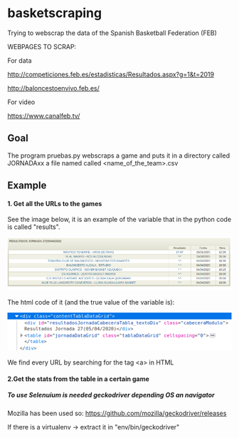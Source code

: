 # basketscraping

Trying to webscrap the data of the Spanish Basketball Federation (FEB)

WEBPAGES TO SCRAP:

For data

http://competiciones.feb.es/estadisticas/Resultados.aspx?g=1&t=2019

http://baloncestoenvivo.feb.es/

For video

https://www.canalfeb.tv/

## Goal

The program pruebas.py webscraps a game and puts it in a directory called
JORNADAxx a file named called <name_of_the_team>.csv

## Example

#### 1. Get all the URLs to the games

See the image below, it is an example of the variable that in the
python code is called "results".

![](imgs/sample_table.png)

The html code of it (and the true value of the variable is):

![](imgs/code_sample.png)

We find every URL by searching for the tag \<a\> in HTML

#### 2.Get the stats from the table in a certain game


##### To use Selenuium is needed geckodriver depending OS an navigator

Mozilla has been used so: https://github.com/mozilla/geckodriver/releases

If there is a virtualenv -> extract it in "env/bin/geckodriver"

